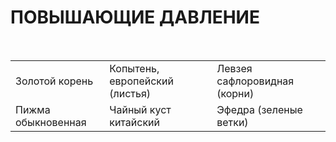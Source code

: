 # ПОВЫШАЮЩИЕ ДАВЛЕНИЕ

 

|                    |                                |                              |
|--------------------|--------------------------------|------------------------------|
| Золотой корень     | Копытень, европейский (листья) | Левзея сафлоровидная (корни) |
| Пижма обыкновенная | Чайный куст китайский          | Эфедра (зеленые ветки)       |

